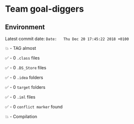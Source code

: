 
# Team goal-diggers


## Environment

Latest commit date: `Date:   Thu Dec 20 17:45:22 2018 +0100`

:boom: - TAG almost

:white_check_mark: - 0 `.class` files

:white_check_mark: - 0 `.DS_Store` files

:white_check_mark: - 0 `.idea` folders

:white_check_mark: - 0 `target` folders

:white_check_mark: - 0 `.iml` files

:white_check_mark: - 0 `conflict marker` found

:boom: - Compilation

